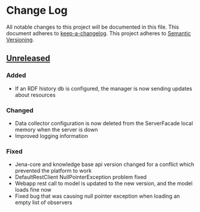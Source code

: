 # Change Log
All notable changes to this project will be documented in this file.
This document adheres to [keep-a-changelog].
This project adheres to [Semantic Versioning](http://semver.org/).

## [Unreleased][unreleased]
[unreleased]: https://github.com/deib-polimi/tower4clouds/compare/v0.1...develop

### Added
- If an RDF history db is configured, the manager is now sending updates about resources

### Changed
- Data collector configuration is now deleted from the ServerFacade local memory when the server is down
- Improved logging information

### Fixed
- Jena-core and knowledge base api version changed for a conflict which prevented the platform to work
- DefaultRestClient NullPointerException problem fixed
- Webapp rest call to model is updated to the new version, and the model loads fine now
- Fixed bug that was causing null pointer exception when loading an empty list of observers


[keep-a-changelog]: https://github.com/olivierlacan/keep-a-changelog
